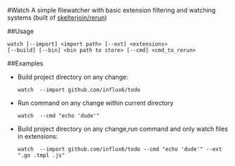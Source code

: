 #Watch
A simple filewatcher with basic extension filtering and watching systems (built of [skelterjoin/rerun](https://github.com/skelterjohn/rerun))

##Usage

    watch [--import] <import path> [--ext] <extensions>
    [--build] [--bin] <bin path to store> [--cmd] <cmd_to_rerun>

##Examples

  - Build project directory on any change:

     ```watch  --import github.com/influx6/todo```

  - Run command on any change within current directory

     ```watch  --cmd "echo 'dude'"```

  - Build project directory on any change,run command and only watch files in extensions:

     ```watch  --import github.com/influx6/todo --cmd "echo 'dude'" --ext ".go .tmpl .js"```

